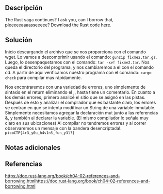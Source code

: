 
## Descripción

The Rust saga continues? I ask you, can I borrow that, pleeeeeaaaasseeeee? Download the Rust code [here](https://challenge-files.picoctf.net/c_verbal_sleep/babfbee79718a6363826ba86300173ffde6d81577e9dd07d4130c53a7eecf6c3/fixme2.tar.gz).

## Solución

Inicio descargando el archivo que se nos proporciona con el comando wget.
Lo vamos a descomprimir usando el comando: `gunzip fixme2.tar.gz`. 
Luego, lo desenpaquetamos  con el comando: `tar -xvf fixme2.tar`.
Nos queda el directorio del programa, y nos cambiaremos a el con el comando cd. 
A partir de aquí verificamos nuestro programa con el comando: `cargo check` para compilar mas rápidamente.

Nos encontraremos con una variedad de errores, uno simplemente de sintaxis en el return eliminando el ;, hasta tiene un comentario.
En cuanto a los demás errores, primero analicé el sitio que se asignó en las pistas.
Después de esto y analizar el compilador que es bastante claro, los errores se centran en que se intenta modificar un String de una variable inmutable. 
Simplemente necesitamos agregar la declaración mut junto a las referencias &, y también al declarar la variable. 
(El mismo compilador lo señala muy claro en sus ubicaciones)
Al compilar no tendremos errores y al correr observaremos un mensaje con la bandera desencriptada!.
`picoCTF{4r3_y0u_h4v1n5_fun_y31?}`


## Notas adicionales


## Referencias

https://doc.rust-lang.org/book/ch04-02-references-and-borrowing.htmlhttps://doc.rust-lang.org/book/ch04-02-references-and-borrowing.html